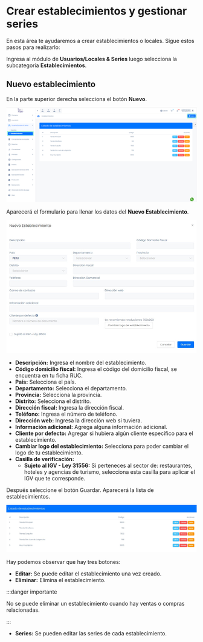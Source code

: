 # Crear establecimientos y gestionar series

En esta área te ayudaremos a crear establecimientos o locales. Sigue estos pasos para realizarlo:

Ingresa al módulo de **Usuarios/Locales & Series** luego selecciona la subcategoría **Establecimientos**.

## Nuevo establecimiento

En la parte superior derecha selecciona el botón **Nuevo**.

![alt text](img/establecimientos1.jpg)

Aparecerá el formulario para llenar los datos del **Nuevo Establecimiento**.

![alt text](img/establecimientos2.jpg)

* **Descripción:** Ingresa el nombre del establecimiento.
* **Código domicilio fiscal:** Ingresa el código del domicilio fiscal, se encuentra en tu ficha RUC.
* **País:** Selecciona el país.
* **Departamento:** Selecciona el departamento.
* **Provincia:** Selecciona la provincia.
* **Distrito:** Selecciona el distrito.
* **Dirección fiscal:** Ingresa la dirección fiscal.
* **Teléfono:** Ingresa el número de teléfono.
* **Dirección web:** Ingresa la dirección web si tuviera.
* **Información adicional:** Agrega alguna información adicional.
* **Cliente por defecto:** Agregar si hubiera algún cliente específico para el establecimiento.
* **Cambiar logo del establecimiento:** Selecciona para poder cambiar el logo de tu establecimiento.
* **Casilla de verificación:**
    * **Sujeto al IGV - Ley 31556:** Si perteneces al sector de: restaurantes, hoteles y agencias de turismo, selecciona esta casilla para aplicar el IGV que te corresponde.

Después seleccione el botón Guardar. Aparecerá la lista de establecimientos.

![alt text](img/establecimientos3.jpg)

Hay podemos observar que hay tres botones:

* **Editar:** Se puede editar el establecimiento una vez creado.
* **Eliminar:** Elimina el establecimiento.

:::danger importante

No se puede eliminar un establecimiento cuando hay ventas o compras relacionadas.

:::

* **Series:** Se pueden editar las series de cada establecimiento.

